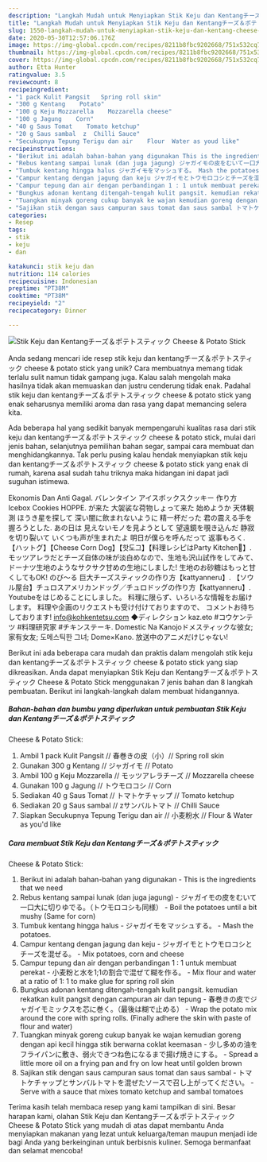 ```yaml
---
description: "Langkah Mudah untuk Menyiapkan Stik Keju dan Kentangチーズ＆ポテトスティック Cheese &amp;amp; Potato Stick yang Bisa Manjain Lidah"
title: "Langkah Mudah untuk Menyiapkan Stik Keju dan Kentangチーズ＆ポテトスティック Cheese &amp;amp; Potato Stick yang Bisa Manjain Lidah"
slug: 1550-langkah-mudah-untuk-menyiapkan-stik-keju-dan-kentang-cheese-and-amp-potato-stick-yang-bisa-manjain-lidah
date: 2020-05-30T12:57:06.176Z
image: https://img-global.cpcdn.com/recipes/8211b8fbc9202668/751x532cq70/stik-keju-dan-kentangチーズ＆ポテトスティック-cheese-potato-stick-foto-resep-utama.jpg
thumbnail: https://img-global.cpcdn.com/recipes/8211b8fbc9202668/751x532cq70/stik-keju-dan-kentangチーズ＆ポテトスティック-cheese-potato-stick-foto-resep-utama.jpg
cover: https://img-global.cpcdn.com/recipes/8211b8fbc9202668/751x532cq70/stik-keju-dan-kentangチーズ＆ポテトスティック-cheese-potato-stick-foto-resep-utama.jpg
author: Etta Hunter
ratingvalue: 3.5
reviewcount: 8
recipeingredient:
- "1 pack Kulit Pangsit   Spring roll skin"
- "300 g Kentang    Potato"
- "100 g Keju Mozzarella    Mozzarella cheese"
- "100 g Jagung    Corn"
- "40 g Saus Tomat    Tomato ketchup"
- "20 g Saus sambal  z  Chilli Sauce"
- "Secukupnya Tepung Terigu dan air    Flour  Water as youd like"
recipeinstructions:
- "Berikut ini adalah bahan-bahan yang digunakan This is the ingredients that we need"
- "Rebus kentang sampai lunak (dan juga jagung) ジャガイモの皮をむいて一口大に切りゆでる。（トウモロコシも同様）  Boil the potatoes until a bit mushy (Same for corn)"
- "Tumbuk kentang hingga halus ジャガイモをマッシュする。 Mash the potatoes."
- "Campur kentang dengan jagung dan keju ジャガイモとトウモロコシとチーズを混ぜる。 Mix potatoes, corn and cheese"
- "Campur tepung dan air dengan perbandingan 1 : 1 untuk membuat perekat 小麦粉と水を1;1の割合で混ぜて糊を作る。 Mix flour and water at a ratio of 1: 1 to make glue for spring roll skin"
- "Bungkus adonan kentang ditengah-tengah kulit pangsit. kemudian rekatkan kulit pangsit dengan campuran air dan tepung 春巻きの皮でジャガイモミックスを芯に巻く。（最後は糊で止める） Wrap the potato mix around the core with spring rolls. (Finally adhere the skin with paste of flour and water)"
- "Tuangkan minyak goreng cukup banyak ke wajan kemudian goreng dengan api kecil hingga stik berwarna coklat keemasan 少し多めの油をフライパンに敷き、弱火できつね色になるまで揚げ焼きにする。 Spread a little more oil on a frying pan and fry on low heat until golden brown"
- "Sajikan stik dengan saus campuran saus tomat dan saus sambal トマトケチャップとサンバルトマトを混ぜたソースで召し上がってください。 Serve with a sauce that mixes tomato ketchup and sambal tomatoes"
categories:
- Resep
tags:
- stik
- keju
- dan

katakunci: stik keju dan 
nutrition: 114 calories
recipecuisine: Indonesian
preptime: "PT38M"
cooktime: "PT38M"
recipeyield: "2"
recipecategory: Dinner

---
```



![Stik Keju dan Kentangチーズ＆ポテトスティック
Cheese &amp; Potato Stick](https://img-global.cpcdn.com/recipes/8211b8fbc9202668/751x532cq70/stik-keju-dan-kentangチーズ＆ポテトスティック-cheese-potato-stick-foto-resep-utama.jpg)

Anda sedang mencari ide resep stik keju dan kentangチーズ＆ポテトスティック
cheese &amp; potato stick yang unik? Cara membuatnya memang tidak terlalu sulit namun tidak gampang juga. Kalau salah mengolah maka hasilnya tidak akan memuaskan dan justru cenderung tidak enak. Padahal stik keju dan kentangチーズ＆ポテトスティック
cheese &amp; potato stick yang enak seharusnya memiliki aroma dan rasa yang dapat memancing selera kita.

Ada beberapa hal yang sedikit banyak mempengaruhi kualitas rasa dari stik keju dan kentangチーズ＆ポテトスティック
cheese &amp; potato stick, mulai dari jenis bahan, selanjutnya pemilihan bahan segar, sampai cara membuat dan menghidangkannya. Tak perlu pusing kalau hendak menyiapkan stik keju dan kentangチーズ＆ポテトスティック
cheese &amp; potato stick yang enak di rumah, karena asal sudah tahu triknya maka hidangan ini dapat jadi suguhan istimewa.

Ekonomis Dan Anti Gagal. バレンタイン アイスボックスクッキー 作り方 Icebox Cookies HOPPE. が来た 大袈裟な荷物しょって来た 始めようか 天体観測 ほうき星を探して 深い闇に飲まれないように 精一杯だった 君の震える手を 握ろうとした. あの日は 見えないモノを見ようとして 望遠鏡を覗き込んだ 静寂を切り裂いて いくつも声が生まれたよ 明日が僕らを呼んだって 返事もろく. 【ハットグ】【Cheese Corn Dog】【핫도그】【料理レシピはParty Kitchen🎉】. モッツアレラだとチーズ自体の味が淡白めなので、生地も沢山試作をしてみて、ドーナツ生地のようなサクサク甘めの生地にしました! 生地のお砂糖はもっと甘くしてもOK! のび〜る 巨大チーズスティックの作り方【kattyanneru】. 【ソウル屋台】チュロスアメリカンドッグ／チュロドッグの作り方【kattyanneru】. Youtubeをはじめることにしました。 料理に限らず、いろいろな情報をお届けします。 料理や企画のリクエストも受け付けておりますので、 コメントお待ちしております! info@kohkentetsu.com ◆ディレクション kaz.eto #コウケンテツ #料理研究家 #チキンステーキ. Domestic Na Kanojoドメスティックな彼女; 家有女友; 도메스틱한 그녀; Dome×Kano. 放送中のアニメだけじゃない!


Berikut ini ada beberapa cara mudah dan praktis dalam mengolah stik keju dan kentangチーズ＆ポテトスティック
cheese &amp; potato stick yang siap dikreasikan. Anda dapat menyiapkan Stik Keju dan Kentangチーズ＆ポテトスティック
Cheese &amp; Potato Stick menggunakan 7 jenis bahan dan 8 langkah pembuatan. Berikut ini langkah-langkah dalam membuat hidangannya.

<!--inarticleads1-->

##### Bahan-bahan dan bumbu yang diperlukan untuk pembuatan Stik Keju dan Kentangチーズ＆ポテトスティック
Cheese &amp; Potato Stick:

1. Ambil 1 pack Kulit Pangsit // 春巻きの皮（小）// Spring roll skin
1. Gunakan 300 g Kentang // ジャガイモ // Potato
1. Ambil 100 g Keju Mozzarella // モッツアレラチーズ // Mozzarella cheese
1. Gunakan 100 g Jagung // トウモロコシ // Corn
1. Sediakan 40 g Saus Tomat // トマトケチャップ // Tomato ketchup
1. Sediakan 20 g Saus sambal // zサンバルトマト // Chilli Sauce
1. Siapkan Secukupnya Tepung Terigu dan air // 小麦粉水 // Flour &amp; Water as you&#39;d like




<!--inarticleads2-->

##### Cara membuat Stik Keju dan Kentangチーズ＆ポテトスティック
Cheese &amp; Potato Stick:

1. Berikut ini adalah bahan-bahan yang digunakan - This is the ingredients that we need
1. Rebus kentang sampai lunak (dan juga jagung) - ジャガイモの皮をむいて一口大に切りゆでる。（トウモロコシも同様） -  Boil the potatoes until a bit mushy (Same for corn)
1. Tumbuk kentang hingga halus - ジャガイモをマッシュする。 - Mash the potatoes.
1. Campur kentang dengan jagung dan keju - ジャガイモとトウモロコシとチーズを混ぜる。 - Mix potatoes, corn and cheese
1. Campur tepung dan air dengan perbandingan 1 : 1 untuk membuat perekat - 小麦粉と水を1;1の割合で混ぜて糊を作る。 - Mix flour and water at a ratio of 1: 1 to make glue for spring roll skin
1. Bungkus adonan kentang ditengah-tengah kulit pangsit. kemudian rekatkan kulit pangsit dengan campuran air dan tepung - 春巻きの皮でジャガイモミックスを芯に巻く。（最後は糊で止める） - Wrap the potato mix around the core with spring rolls. (Finally adhere the skin with paste of flour and water)
1. Tuangkan minyak goreng cukup banyak ke wajan kemudian goreng dengan api kecil hingga stik berwarna coklat keemasan - 少し多めの油をフライパンに敷き、弱火できつね色になるまで揚げ焼きにする。 - Spread a little more oil on a frying pan and fry on low heat until golden brown
1. Sajikan stik dengan saus campuran saus tomat dan saus sambal - トマトケチャップとサンバルトマトを混ぜたソースで召し上がってください。 - Serve with a sauce that mixes tomato ketchup and sambal tomatoes




Terima kasih telah membaca resep yang kami tampilkan di sini. Besar harapan kami, olahan Stik Keju dan Kentangチーズ＆ポテトスティック
Cheese &amp; Potato Stick yang mudah di atas dapat membantu Anda menyiapkan makanan yang lezat untuk keluarga/teman maupun menjadi ide bagi Anda yang berkeinginan untuk berbisnis kuliner. Semoga bermanfaat dan selamat mencoba!

